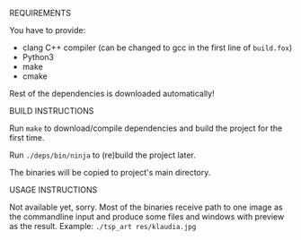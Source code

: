 REQUIREMENTS

You have to provide:
  * clang C++ compiler (can be changed to gcc in the first line of `build.fox`)
  * Python3
  * make
  * cmake

Rest of the dependencies is downloaded automatically!



BUILD INSTRUCTIONS

Run `make` to download/compile dependencies and build the project for the first time.

Run `./deps/bin/ninja` to (re)build the project later.

The binaries will be copied to project's main directory.



USAGE INSTRUCTIONS

Not available yet, sorry. Most of the binaries receive path to one image as the commandline input
and produce some files and windows with preview as the result.
Example:
`./tsp_art res/klaudia.jpg`
